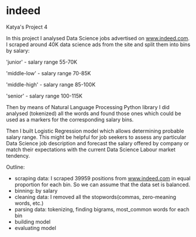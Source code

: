 # indeed
Katya's Project 4

In this project I analysed Data Science jobs advertised on www.indeed.com. I scraped around 40K data science ads from the site and split them into bins by salary:

'junior' - salary range 55-70K

'middle-low' - salary range 70-85K

'middle-high' - salary range 85-100K

'senior' - salary range 100-115K

Then by means of Natural Language Processing Python library I did analysed (tokenized) all the words and found those ones which could be used as a markers for the corresponding salary bins.

Then I built Logistic Regression model which allows determining probable salary range. This might be helpful for job seekers to assess any particular Data Science job description and forecast the salary offered by company or match their expectations with the current Data Science Labour market tendency.

 Outline:
 
- scraping data: I scraped 39959 positions from www.indeed.com in equal proportion for each bin. So we can assume that the data set is balanced.
- binning: by salary
- cleaning data: I removed all the stopwords(commas, zero-meaning words, etc.)
- parsing data: tokenizing, finding bigrams, most_common words for each bin
- building model
- evaluating model
